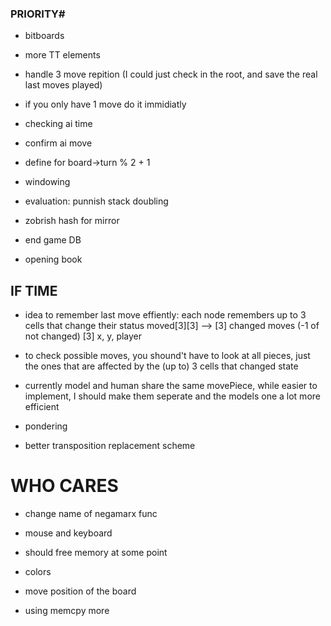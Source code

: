 ### PRIORITY# ##
- bitboards

- more TT elements

- handle 3 move repition (I could just check in the root, and save the real last moves played)

- if you only have 1 move do it immidiatly

- checking ai time

- confirm ai move

- define for board->turn % 2 + 1

- windowing

- evaluation: punnish stack doubling

- zobrish hash for mirror


- end game DB
- opening book

## IF TIME ##
- idea to remember last move effiently: each node remembers up to 3 cells that change their status 
    moved[3][3] --> [3] changed moves (-1 of not changed)
                    [3] x, y, player
- to check possible moves, you shound't have to look at all pieces, just the ones that are affected by the (up to) 3 cells that changed state

- currently model and human share the same movePiece, while easier to implement, I should make them seperate and the models one a lot more efficient

- pondering

- better transposition replacement scheme

# WHO CARES #
- change name of negamarx func

- mouse and keyboard

- should free memory at some point

- colors

- move position of the board

- using memcpy more